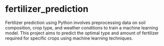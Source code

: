 # fertilizer_prediction
Fertilizer prediction using Python involves preprocessing data on soil composition, crop type, and weather conditions to train a machine learning model. This project aims to predict the optimal type and amount of fertilizer required for specific crops using machine learning techniques.
